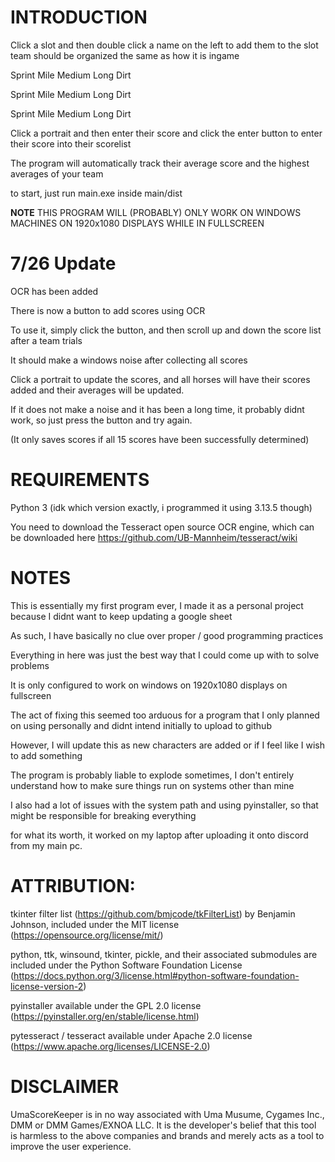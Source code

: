 # **INTRODUCTION**

Click a slot and then double click a name on the left to add them to the slot
team should be organized the same as how it is ingame

Sprint Mile Medium Long Dirt

Sprint Mile Medium Long Dirt

Sprint Mile Medium Long Dirt

Click a portrait and then enter their score and click the enter button to enter their score into their scorelist

The program will automatically track their average score and the highest averages of your team

to start, just run main.exe inside main/dist

**NOTE** THIS PROGRAM WILL (PROBABLY) ONLY WORK ON WINDOWS MACHINES ON 1920x1080 DISPLAYS WHILE IN FULLSCREEN

# **7/26 Update**

OCR has been added

There is now a button to add scores using OCR

To use it, simply click the button, and then scroll up and down the score list after a team trials

It should make a windows noise after collecting all scores

Click a portrait to update the scores, and all horses will have their scores added and their averages will be updated.

If it does not make a noise and it has been a long time, it probably didnt work, so just press the button and try again.

(It only saves scores if all 15 scores have been successfully determined)

# **REQUIREMENTS**

Python 3 (idk which version exactly, i programmed it using 3.13.5 though)

You need to download the Tesseract open source OCR engine, which can be downloaded here https://github.com/UB-Mannheim/tesseract/wiki


# **NOTES**

This is essentially my first program ever,  I made it  as a personal project because I didnt want to keep updating a google sheet

As such, I have basically no clue over proper / good programming practices

Everything in here was just the best way that I could come up with to solve problems

It is only configured to work on windows on 1920x1080 displays on fullscreen

The act of fixing this seemed too arduous for a program that I only planned on using personally and didnt intend initially to upload to github

However, I will update this as new characters are added or if I feel like I wish to add something

The program is probably liable to explode sometimes, I don't entirely understand how to make sure things run on systems other than mine

I also had a lot of issues with the system path and using pyinstaller, so that might be responsible for breaking everything

for what its worth, it worked on my laptop after uploading it onto discord from my main pc.















# **ATTRIBUTION**:

tkinter filter list (https://github.com/bmjcode/tkFilterList) by Benjamin Johnson, included under the MIT license (https://opensource.org/license/mit/)

python, ttk, winsound, tkinter, pickle,  and their associated submodules are included under the Python Software Foundation License (https://docs.python.org/3/license.html#python-software-foundation-license-version-2)

pyinstaller available under the GPL 2.0 license (https://pyinstaller.org/en/stable/license.html)

pytesseract / tesseract available under Apache 2.0 license (https://www.apache.org/licenses/LICENSE-2.0)

# **DISCLAIMER**

UmaScoreKeeper is in no way associated with Uma Musume, Cygames Inc., DMM or DMM Games/EXNOA LLC. It is the developer's belief that this tool is harmless to the above companies and brands and merely acts as a tool to improve the user experience.
